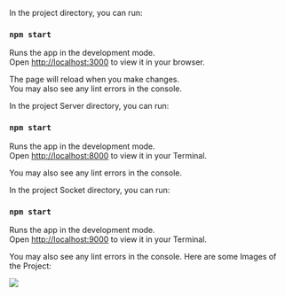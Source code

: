 In the project directory, you can run:

### `npm start`

Runs the app in the development mode.\
Open [http://localhost:3000](http://localhost:3000) to view it in your browser.

The page will reload when you make changes.\
You may also see any lint errors in the console.

In the project Server directory, you can run:

### `npm start`

Runs the app in the development mode.\
Open [http://localhost:8000](http://localhost:8000) to view it in your Terminal.

You may also see any lint errors in the console.

In the project Socket directory, you can run:

### `npm start`

Runs the app in the development mode.\
Open [http://localhost:9000](http://localhost:9000) to view it in your Terminal.

You may also see any lint errors in the console.
Here are some Images of the Project:
<div>
<img src="[https://github.com/NaveenKumarMeena/Images/blob/main/Screenshot%20(204).png](https://drive.google.com/file/d/1tmD0gGrd2Ec7j4wf6AXRYQSuG55RXibu/view?usp=sharing)" />
</div>
